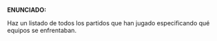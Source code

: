 **ENUNCIADO:**

Haz un listado de todos los partidos que han jugado especificando qué equipos se enfrentaban.
